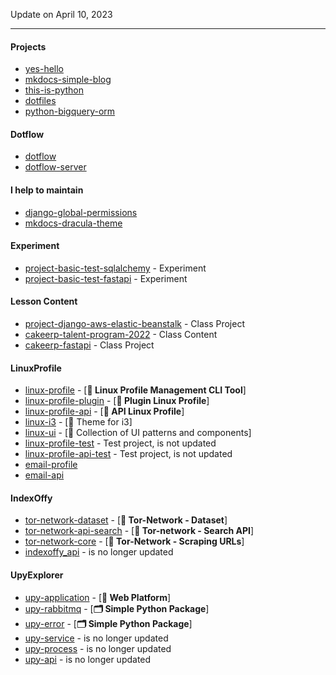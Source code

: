 Update on April 10, 2023

---

#### Projects

- [yes-hello](https://github.com/FernandoCelmer/yes-hello)
- [mkdocs-simple-blog](https://github.com/FernandoCelmer/mkdocs-simple-blog)
- [this-is-python](https://github.com/FernandoCelmer/this-is-python)
- [dotfiles](https://github.com/FernandoCelmer/dotfiles)
- [python-bigquery-orm](https://github.com/FernandoCelmer/python-bigquery-orm)

#### Dotflow

- [dotflow](https://github.com/dotflow-io/dotflow)
- [dotflow-server](https://github.com/dotflow-io/dotflow-server)

#### I help to maintain
- [django-global-permissions](https://github.com/eduardo-matos/django-global-permissions)
- [mkdocs-dracula-theme](https://github.com/dracula/mkdocs)

#### Experiment
- [project-basic-test-sqlalchemy](https://github.com/FernandoCelmer/project-basic-test-sqlalchemy) - Experiment
- [project-basic-test-fastapi](https://github.com/FernandoCelmer/project-basic-test-fastapi) - Experiment

#### Lesson Content
- [project-django-aws-elastic-beanstalk](https://github.com/FernandoCelmer/project-django-aws-elastic-beanstalk) - Class Project
- [cakeerp-talent-program-2022](https://github.com/CakeERP/cakeerp-talent-program-2022) - Class Content
- [cakeerp-fastapi](https://github.com/FernandoCelmer/cakeerp-fastapi) - Class Project

#### LinuxProfile
- [linux-profile](https://github.com/MyLinuxProfile/linux-profile) - [**🐧 Linux Profile Management CLI Tool**]
- [linux-profile-plugin](https://github.com/MyLinuxProfile/linux-profile-plugin) - [**🐧 Plugin Linux Profile**]
- [linux-profile-api](https://github.com/linux-profile/linux-profile-api) - [**🐧 API Linux Profile**]
- [linux-i3](https://github.com/linux-profile/i3) - [🐧 Theme for i3]
- [linux-ui](https://github.com/linux-profile/ui) - [🐧 Collection of UI patterns and components]
- [linux-profile-test](https://github.com/MyLinuxProfile/linux-profile-api-test) - Test project, is not updated
- [linux-profile-api-test](https://github.com/MyLinuxProfile/linux-profile-test) - Test project, is not updated
- [email-profile](https://github.com/linux-profile/email-profile)
- [email-api](https://github.com/linux-profile/email-api)

#### IndexOffy
- [tor-network-dataset](https://github.com/IndexOffy/tor-network-dataset) - [**🐍 Tor-Network - Dataset**]
- [tor-network-api-search](https://github.com/IndexOffy/tor-network-api-search) - [**🐍 Tor-network - Search API**]
- [tor-network-core](https://github.com/IndexOffy/tor-network-core) - [**🐍 Tor-Network - Scraping URLs**]
- [indexoffy_api](https://github.com/IndexOffy/indexoffy_api) - is no longer updated

#### UpyExplorer
- [upy-application](https://github.com/UpyExplorer/upy-application) - [**🚀 Web Platform**]
- [upy-rabbitmq](https://github.com/UpyExplorer/upy-rabbitmq) - [**🗂 Simple Python Package**]
- [upy-error](https://github.com/UpyExplorer/upy-error) - [**🗂 Simple Python Package**]
- [upy-service](https://github.com/UpyExplorer/upy-service) - is no longer updated
- [upy-process](https://github.com/UpyExplorer/upy-process) - is no longer updated
- [upy-api](https://github.com/UpyExplorer/upy-api) - is no longer updated

